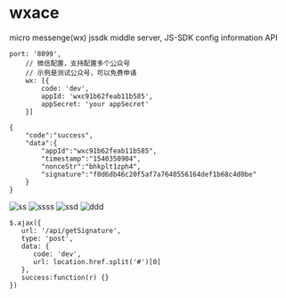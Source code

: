 # wxace
micro messenge(wx) jssdk middle server, JS-SDK config information API




```
port: '8099',
    // 微信配置，支持配置多个公众号
    // 示例是测试公众号，可以免费申请
    wx: [{
        code: 'dev',
        appId: 'wxc91b62feab11b585',
        appSecret: 'your appSecret'
    }]
```


```
{
    "code":"success",
    "data":{
        "appId":"wxc91b62feab11b585",
        "timestamp":"1540350904",
        "nonceStr":"bhkplt1zph4",
        "signature":"f0d6db46c20f5af7a7640556164def1b68c4d0be"
    }
}
```
![ss](http://qn.sumshare.cn/18-10-24/69187799.jpg)
![ssss](http://qn.sumshare.cn/18-10-24/21150422.jpg)
![ssd](http://qn.sumshare.cn/18-10-24/27433378.jpg)
![ddd](http://qn.sumshare.cn/18-10-24/7755544.jpg)
```
$.ajax({
   url: '/api/getSignature',
   type: 'post',
   data: {
      code: 'dev',
      url: location.href.split('#')[0] 
   },
   success:function(r) {}  
})
```


